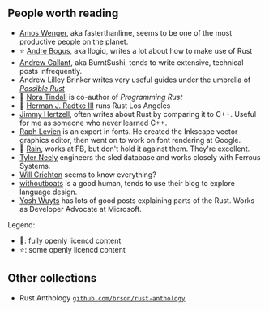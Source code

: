 ## People worth reading

- [Amos Wenger](https://fasterthanli.me/), aka fasterthanlime, seems to be one of the most productive people on the planet.
- ⭐ [Andre Bogus](https://llogiq.github.io/), aka llogiq, writes a lot about how to make use of Rust
- [Andrew Gallant](https://blog.burntsushi.net/), aka BurntSushi, tends to write extensive, technical posts infrequently.
- Andrew Lilley Brinker writes very useful guides under the umbrella of [_Possible Rust_](https://possiblerust.com)
- 🌟 [Nora Tindall](https://nora.codes) is co-author of _Programming Rust_
- 🌟 [Herman J. Radtke III](https://hermanradtke.com/) runs Rust Los Angeles
- [Jimmy Hertzell](https://www.thecodedmessage.com/), often writes about Rust by comparing it to C++. Useful for me as someone who never learned C++.
- [Raph Levien](https://raphlinus.github.io/rust/2019/08/21/rust-bloat.html) is an expert in fonts. He created the Inkscape vector graphics editor, then went on to work on font rendering at Google. 
- 🌟 [Rain](https://sunshowers.io/), works at FB, but don't hold it against them. They're excellent.  
- [Tyler Neely](https://tylerneely.com/) engineers the sled database and works closely with Ferrous Systems. 
- [Will Crichton](https://willcrichton.net/notes/) seems to know everything?
- [withoutboats](https://without.boats/blog/) is a good human, tends to use their blog to explore language design.
- [Yosh Wuyts](https://blog.yoshuawuyts.com/) has lots of good posts explaining parts of the Rust. Works as Developer Advocate at Microsoft.

Legend:

- 🌟: fully openly licencd content
- ⭐: some openly licencd content


## Other collections

- Rust Anthology [`github.com/brson/rust-anthology`](https://github.com/brson/rust-anthology)
